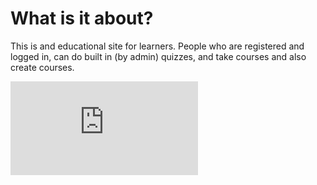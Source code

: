 # What is it about?

This is and educational site for learners. People who are registered and logged in, can do built in (by admin) quizzes, and take courses and also create courses.

![This is an image](https://files.fm/thumb_show.php?i=zzepgvz5f)

